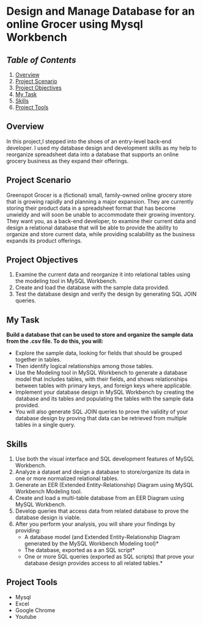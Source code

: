 # Design and Manage Database for an online Grocer using Mysql Workbench

  ## *Table of Contents*
 
1. [Overview](#overview)
2. [Project Scenario](#project-scenario)
3. [Project Objectives](#project-objectives)
4. [My Task](#my-task)
5. [Skills](#skills)
6. [Project Tools](#project-tools)
 

## Overview

In this project,I stepped into the shoes of an entry-level back-end developer. I used my database design and development skills as my help to reorganize spreadsheet data into a database that supports an online grocery business as they expand their offerings.


## Project Scenario

Greenspot Grocer is a (fictional) small, family-owned online grocery store that is growing rapidly and planning a major expansion. They are currently storing their product data in a spreadsheet format that has become unwieldy and will soon be unable to accommodate their growing inventory. 
They want you, as a back-end developer, to examine their current data and design a relational database that will be able to provide the ability to organize and store current data, while providing scalability as the business expands its product offerings. 

## Project Objectives

1. Examine the current data and reorganize it into relational tables using the modeling tool in MySQL Workbench.
2. Create and load the database with the sample data provided.
3. Test the database design and verify the design by generating SQL JOIN queries.
   
## My Task

__Build a database that can be used to store and organize the sample data from the .csv file. To do this, you will:__
- Explore the sample data, looking for fields that should be grouped together in tables.
- Then identify logical relationships among those tables.
- Use the Modeling tool in MySQL Workbench to generate a database model that includes tables, with their fields, and shows relationships between tables with primary keys, and foreign 
  keys where applicable.
- Implement your database design in MySQL Workbench by creating the database and its tables and populating the tables with the sample data provided.
- You will also generate SQL JOIN queries to prove the validity of your database design by proving that data can be retrieved from multiple tables in a single query.


## Skills

1. Use both the visual interface and SQL development features of MySQL Workbench.
2. Analyze a dataset and design a database to store/organize its data in one or more normalized relational tables.
3. Generate an EER (Extended Entity-Relationship) Diagram using MySQL Workbench Modeling tool.
4. Create and load a multi-table database from an EER Diagram using MySQL Workbench.
5. Develop queries that access data from related database to prove the database design is viable.
6. After you perform your analysis, you will share your findings by providing:
   - A database model (and Extended Entity-Relationship Diagram generated by the MySQL Workbench Modeling tool)*
   - The database, exported as a an SQL script*
   - One or more SQL queries (exported as SQL scripts) that prove your database design provides access to all related tables.*

## Project Tools
 - Mysql
 - Excel
 - Google Chrome
 - Youtube

